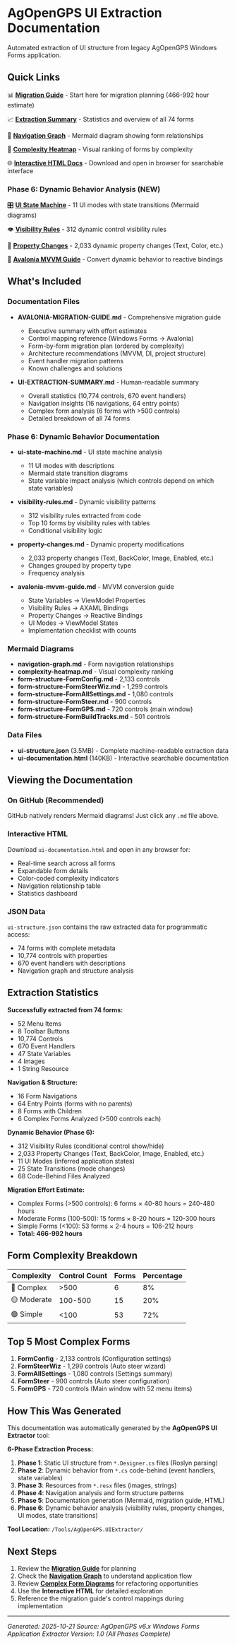 # AgOpenGPS UI Extraction Documentation

Automated extraction of UI structure from legacy AgOpenGPS Windows Forms application.

## Quick Links

📊 **[Migration Guide](AVALONIA-MIGRATION-GUIDE.md)** - Start here for migration planning (466-992 hour estimate)

📈 **[Extraction Summary](UI-EXTRACTION-SUMMARY.md)** - Statistics and overview of all 74 forms

🔀 **[Navigation Graph](navigation-graph.md)** - Mermaid diagram showing form relationships

🎨 **[Complexity Heatmap](complexity-heatmap.md)** - Visual ranking of forms by complexity

🌐 **[Interactive HTML Docs](ui-documentation.html)** - Download and open in browser for searchable interface

### Phase 6: Dynamic Behavior Analysis (NEW)

🎛️ **[UI State Machine](ui-state-machine.md)** - 11 UI modes with state transitions (Mermaid diagrams)

👁️ **[Visibility Rules](visibility-rules.md)** - 312 dynamic control visibility rules

🎨 **[Property Changes](property-changes.md)** - 2,033 dynamic property changes (Text, Color, etc.)

🔄 **[Avalonia MVVM Guide](avalonia-mvvm-guide.md)** - Convert dynamic behavior to reactive bindings

## What's Included

### Documentation Files

- **AVALONIA-MIGRATION-GUIDE.md** - Comprehensive migration guide
  - Executive summary with effort estimates
  - Control mapping reference (Windows Forms → Avalonia)
  - Form-by-form migration plan (ordered by complexity)
  - Architecture recommendations (MVVM, DI, project structure)
  - Event handler migration patterns
  - Known challenges and solutions

- **UI-EXTRACTION-SUMMARY.md** - Human-readable summary
  - Overall statistics (10,774 controls, 670 event handlers)
  - Navigation insights (16 navigations, 64 entry points)
  - Complex form analysis (6 forms with >500 controls)
  - Detailed breakdown of all 74 forms

### Phase 6: Dynamic Behavior Documentation

- **ui-state-machine.md** - UI state machine analysis
  - 11 UI modes with descriptions
  - Mermaid state transition diagrams
  - State variable impact analysis (which controls depend on which state variables)

- **visibility-rules.md** - Dynamic visibility patterns
  - 312 visibility rules extracted from code
  - Top 10 forms by visibility rules with tables
  - Conditional visibility logic

- **property-changes.md** - Dynamic property modifications
  - 2,033 property changes (Text, BackColor, Image, Enabled, etc.)
  - Changes grouped by property type
  - Frequency analysis

- **avalonia-mvvm-guide.md** - MVVM conversion guide
  - State Variables → ViewModel Properties
  - Visibility Rules → AXAML Bindings
  - Property Changes → Reactive Bindings
  - UI Modes → ViewModel States
  - Implementation checklist with counts

### Mermaid Diagrams

- **navigation-graph.md** - Form navigation relationships
- **complexity-heatmap.md** - Visual complexity ranking
- **form-structure-FormConfig.md** - 2,133 controls
- **form-structure-FormSteerWiz.md** - 1,299 controls
- **form-structure-FormAllSettings.md** - 1,080 controls
- **form-structure-FormSteer.md** - 900 controls
- **form-structure-FormGPS.md** - 720 controls (main window)
- **form-structure-FormBuildTracks.md** - 501 controls

### Data Files

- **ui-structure.json** (3.5MB) - Complete machine-readable extraction data
- **ui-documentation.html** (140KB) - Interactive searchable documentation

## Viewing the Documentation

### On GitHub (Recommended)
GitHub natively renders Mermaid diagrams! Just click any `.md` file above.

### Interactive HTML
Download `ui-documentation.html` and open in any browser for:
- Real-time search across all forms
- Expandable form details
- Color-coded complexity indicators
- Navigation relationship table
- Statistics dashboard

### JSON Data
`ui-structure.json` contains the raw extracted data for programmatic access:
- 74 forms with complete metadata
- 10,774 controls with properties
- 670 event handlers with descriptions
- Navigation graph and structure analysis

## Extraction Statistics

**Successfully extracted from 74 forms:**
- 52 Menu Items
- 8 Toolbar Buttons
- 10,774 Controls
- 670 Event Handlers
- 47 State Variables
- 4 Images
- 1 String Resource

**Navigation & Structure:**
- 16 Form Navigations
- 64 Entry Points (forms with no parents)
- 8 Forms with Children
- 6 Complex Forms Analyzed (>500 controls each)

**Dynamic Behavior (Phase 6):**
- 312 Visibility Rules (conditional control show/hide)
- 2,033 Property Changes (Text, BackColor, Image, Enabled, etc.)
- 11 UI Modes (inferred application states)
- 25 State Transitions (mode changes)
- 68 Code-Behind Files Analyzed

**Migration Effort Estimate:**
- Complex Forms (>500 controls): 6 forms × 40-80 hours = 240-480 hours
- Moderate Forms (100-500): 15 forms × 8-20 hours = 120-300 hours
- Simple Forms (<100): 53 forms × 2-4 hours = 106-212 hours
- **Total: 466-992 hours**

## Form Complexity Breakdown

| Complexity | Control Count | Forms | Percentage |
|------------|--------------|-------|------------|
| 🔴 Complex | >500 | 6 | 8% |
| 🟡 Moderate | 100-500 | 15 | 20% |
| 🟢 Simple | <100 | 53 | 72% |

## Top 5 Most Complex Forms

1. **FormConfig** - 2,133 controls (Configuration settings)
2. **FormSteerWiz** - 1,299 controls (Auto steer wizard)
3. **FormAllSettings** - 1,080 controls (Settings summary)
4. **FormSteer** - 900 controls (Auto steer configuration)
5. **FormGPS** - 720 controls (Main window with 52 menu items)

## How This Was Generated

This documentation was automatically generated by the **AgOpenGPS UI Extractor** tool:

**6-Phase Extraction Process:**
1. **Phase 1**: Static UI structure from `*.Designer.cs` files (Roslyn parsing)
2. **Phase 2**: Dynamic behavior from `*.cs` code-behind (event handlers, state variables)
3. **Phase 3**: Resources from `*.resx` files (images, strings)
4. **Phase 4**: Navigation analysis and form structure patterns
5. **Phase 5**: Documentation generation (Mermaid, migration guide, HTML)
6. **Phase 6**: Dynamic behavior analysis (visibility rules, property changes, UI modes, state transitions)

**Tool Location:** `/Tools/AgOpenGPS.UIExtractor/`

## Next Steps

1. Review the **[Migration Guide](AVALONIA-MIGRATION-GUIDE.md)** for planning
2. Check the **[Navigation Graph](navigation-graph.md)** to understand application flow
3. Review **[Complex Form Diagrams](form-structure-FormConfig.md)** for refactoring opportunities
4. Use the **Interactive HTML** for detailed exploration
5. Reference the migration guide's control mappings during implementation

---

*Generated: 2025-10-21*
*Source: AgOpenGPS v6.x Windows Forms Application*
*Extractor Version: 1.0 (All Phases Complete)*
